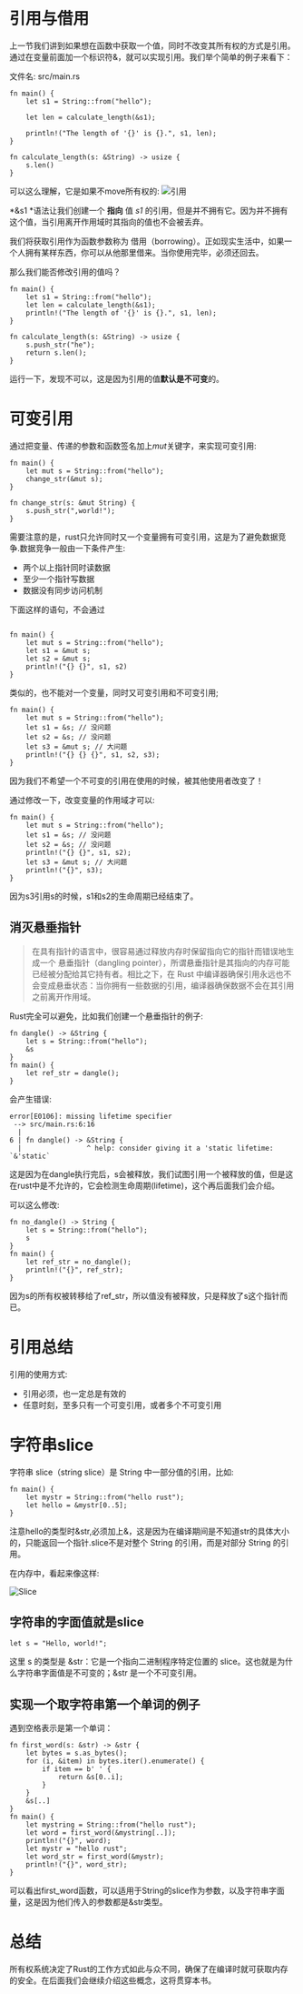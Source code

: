 # 引用与借用

上一节我们讲到如果想在函数中获取一个值，同时不改变其所有权的方式是引用。通过在变量前面加一个标识符&，就可以实现引用。我们举个简单的例子来看下：

文件名: src/main.rs
```
fn main() {
    let s1 = String::from("hello");

    let len = calculate_length(&s1);

    println!("The length of '{}' is {}.", s1, len);
}

fn calculate_length(s: &String) -> usize {
    s.len()
}
```

可以这么理解，它是如果不move所有权的:
![引用](/imgs/4-ref.svg)

*&s1 *语法让我们创建一个 **指向** 值 *s1* 的引用，但是并不拥有它。因为并不拥有这个值，当引用离开作用域时其指向的值也不会被丢弃。

我们将获取引用作为函数参数称为 借用（borrowing）。正如现实生活中，如果一个人拥有某样东西，你可以从他那里借来。当你使用完毕，必须还回去。

那么我们能否修改引用的值吗？
```
fn main() {
    let s1 = String::from("hello");
    let len = calculate_length(&s1);
    println!("The length of '{}' is {}.", s1, len);
}

fn calculate_length(s: &String) -> usize {
    s.push_str("he");
    return s.len();
}
```

运行一下，发现不可以，这是因为引用的值**默认是不可变**的。

# 可变引用

通过把变量、传递的参数和函数签名加上*mut*关键字，来实现可变引用:

```
fn main() {
    let mut s = String::from("hello");
    change_str(&mut s);
}

fn change_str(s: &mut String) {
    s.push_str(",world!");
}
```

需要注意的是，rust只允许同时又一个变量拥有可变引用，这是为了避免数据竞争.数据竞争一般由一下条件产生:
- 两个以上指针同时读数据
- 至少一个指针写数据
- 数据没有同步访问机制

下面这样的语句，不会通过
```

fn main() {
    let mut s = String::from("hello");
    let s1 = &mut s;
    let s2 = &mut s;
    println!("{} {}", s1, s2)
}
```

类似的，也不能对一个变量，同时又可变引用和不可变引用;
```
fn main() {
    let mut s = String::from("hello");
    let s1 = &s; // 没问题
    let s2 = &s; // 没问题
    let s3 = &mut s; // 大问题
    println!("{} {} {}", s1, s2, s3);
}
```
因为我们不希望一个不可变的引用在使用的时候，被其他使用者改变了！

通过修改一下，改变变量的作用域才可以:
```
fn main() {
    let mut s = String::from("hello");
    let s1 = &s; // 没问题
    let s2 = &s; // 没问题
    println!("{} {}", s1, s2);
    let s3 = &mut s; // 大问题
    println!("{}", s3);
}
```
因为s3引用s的时候，s1和s2的生命周期已经结束了。

## 消灭悬垂指针

> 在具有指针的语言中，很容易通过释放内存时保留指向它的指针而错误地生成一个 悬垂指针（dangling pointer），所谓悬垂指针是其指向的内存可能已经被分配给其它持有者。相比之下，在 Rust 中编译器确保引用永远也不会变成悬垂状态：当你拥有一些数据的引用，编译器确保数据不会在其引用之前离开作用域。

Rust完全可以避免，比如我们创建一个悬垂指针的例子:

```
fn dangle() -> &String {
    let s = String::from("hello");
    &s
}
fn main() {
    let ref_str = dangle();
}
```
会产生错误:
```
error[E0106]: missing lifetime specifier
 --> src/main.rs:6:16
  |
6 | fn dangle() -> &String {
  |                ^ help: consider giving it a 'static lifetime: `&'static`
```

这是因为在dangle执行完后，s会被释放，我们试图引用一个被释放的值，但是这在rust中是不允许的，它会检测生命周期(lifetime)，这个再后面我们会介绍。

可以这么修改:

```
fn no_dangle() -> String {
    let s = String::from("hello");
    s
}
fn main() {
    let ref_str = no_dangle();
    println!("{}", ref_str);
}

```
因为s的所有权被转移给了ref_str，所以值没有被释放，只是释放了s这个指针而已。

# 引用总结
引用的使用方式:
- 引用必须，也一定总是有效的
- 任意时刻，至多只有一个可变引用，或者多个不可变引用

# 字符串slice

字符串 slice（string slice）是 String 中一部分值的引用，比如:

```
fn main() {
    let mystr = String::from("hello rust");
    let hello = &mystr[0..5];
}
```
注意hello的类型时&str,必须加上&，这是因为在编译期间是不知道str的具体大小的，只能返回一个指针.slice不是对整个 String 的引用，而是对部分 String 的引用。

在内存中，看起来像这样:

![Slice](/imgs/4-2-slice.svg)

## 字符串的字面值就是slice

```
let s = "Hello, world!";
```
这里 s 的类型是 &str：它是一个指向二进制程序特定位置的 slice。这也就是为什么字符串字面值是不可变的；&str 是一个不可变引用。

## 实现一个取字符串第一个单词的例子

遇到空格表示是第一个单词：

```
fn first_word(s: &str) -> &str {
    let bytes = s.as_bytes();
    for (i, &item) in bytes.iter().enumerate() {
        if item == b' ' {
            return &s[0..i];
        }
    }
    &s[..]
}
fn main() {
    let mystring = String::from("hello rust");
    let word = first_word(&mystring[..]);
    println!("{}", word);
    let mystr = "hello rust";
    let word_str = first_word(&mystr);
    println!("{}", word_str);
}
```

可以看出first_word函数，可以适用于String的slice作为参数，以及字符串字面量，这是因为他们传入的参数都是&str类型。

# 总结

所有权系统决定了Rust的工作方式如此与众不同，确保了在编译时就可获取内存的安全。在后面我们会继续介绍这些概念，这将贯穿本书。